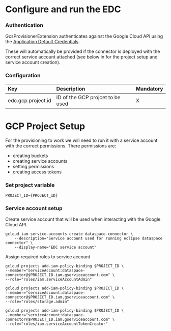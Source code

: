 # Configure and run the EDC

### Authentication

GcsProvisionerExtension authenticates against the Google Cloud API using
the [Application Default Credentials](https://cloud.google.com/docs/authentication#adc).

These will automatically be provided if the connector is deployed with the correct service account attached (see below
in for the project setup and service account creation).

### Configuration

| Key                 | Description                      | Mandatory |
|:--------------------|:---------------------------------|---|
| edc.gcp.project.id | ID of the GCP projcet to be used | X |

# GCP Project Setup

For the provisioning to work we will need to run it with a service account with the correct permissions. There
permissions are:

- creating buckets
- creating service accounts
- setting permissions
- creating access tokens

### Set project variable

```
PROJECT_ID={PROJECT_ID}
```

### Service account setup

Create service account that will be used when interacting with the Google Cloud API.

```
gcloud iam service-accounts create dataspace-connector \
    --description="Service account used for running eclipse dataspace connector" \
    --display-name="EDC service account"
```

Assign required roles to service account

```
gcloud projects add-iam-policy-binding $PROJECT_ID \
--member="serviceAccount:dataspace-connector@$PROJECT_ID.iam.gserviceaccount.com" \
--role="roles/iam.serviceAccountAdmin"

gcloud projects add-iam-policy-binding $PROJECT_ID \
--member="serviceAccount:dataspace-connector@$PROJECT_ID.iam.gserviceaccount.com" \
--role="roles/storage.admin"

gcloud projects add-iam-policy-binding $PROJECT_ID \
--member="serviceAccount:dataspace-connector@$PROJECT_ID.iam.gserviceaccount.com" \
--role="roles/iam.serviceAccountTokenCreator"
```

